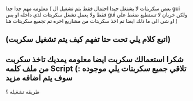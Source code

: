 معلومه مهم جدا جدا ( بعض سكربتات لا يشتغل جيدا احتمال فقط يتم تشغيل ال gui فقط ولا يعمل تشغل سكربتات لذي داخله او بس gui ولكن خربان لا تستطيع ضغط علي او شي الى ما ذلك ايضا تم اخذ سكربتات من مشاريع اخره تم تجميع سكربتات هنا )
## <summary> (اتبع كلام يلي تحت حتا تفهم كيف يتم تشغيل سكربت) </summary>

شكرا استعمالك سكربت ايضا معلومه يمديك تاخذ سكربت من ملف كلمه Script تلاقي جميع سكربتات يلي موجوده :) سوف يتم اضافه مزيد
--
طريقه تشغيله ؟
